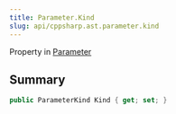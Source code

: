 ```yaml
---
title: Parameter.Kind
slug: api/cppsharp.ast.parameter.kind
---
```

Property in [Parameter](/api/cppsharp/ast/parameter)

## Summary



```csharp
public ParameterKind Kind { get; set; }
```

